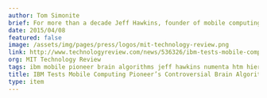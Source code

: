 ```yaml
---
author: Tom Simonite
brief: For more than a decade Jeff Hawkins, founder of mobile computing company Palm, has dedicated his time and fortune to a theory meant to explain the workings of the human brain, and provide a blueprint for a powerful new kind of artificial intelligence software.
date: 2015/04/08
featured: false
image: /assets/img/pages/press/logos/mit-technology-review.png
link: http://www.technologyreview.com/news/536326/ibm-tests-mobile-computing-pioneers-controversial-brain-algorithms/
org: MIT Technology Review
tags: ibm mobile pioneer brain algorithms jeff hawkins numenta htm hierarchical temporal memory
title: IBM Tests Mobile Computing Pioneer’s Controversial Brain Algorithms
type: item
---
```

